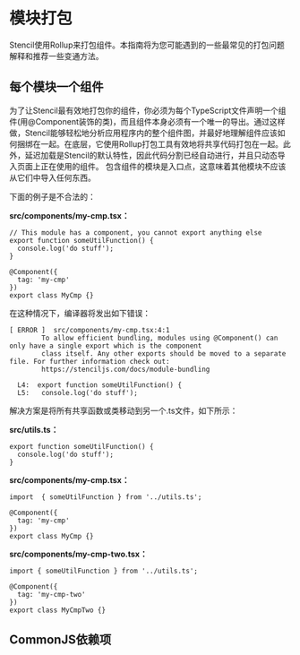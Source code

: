 <!--
 * @Date: 2021-01-20 17:07:17
 * @LastEditors: dongfb
 * @LastEditTime: 2021-01-20 17:42:14
-->

# 模块打包

Stencil使用Rollup来打包组件。本指南将为您可能遇到的一些最常见的打包问题解释和推荐一些变通方法。

## 每个模块一个组件

为了让Stencil最有效地打包你的组件，你必须为每个TypeScript文件声明一个组件(用@Component装饰的类)，而且组件本身必须有一个唯一的导出。通过这样做，Stencil能够轻松地分析应用程序内的整个组件图，并最好地理解组件应该如何捆绑在一起。在底层，它使用Rollup打包工具有效地将共享代码打包在一起。此外，延迟加载是Stencil的默认特性，因此代码分割已经自动进行，并且只动态导入页面上正在使用的组件。
包含组件的模块是入口点，这意味着其他模块不应该从它们中导入任何东西。

下面的例子是不合法的：

<b><p>src/components/my-cmp.tsx：</p></b>

```
// This module has a component, you cannot export anything else
export function someUtilFunction() {
  console.log('do stuff');
}

@Component({
  tag: 'my-cmp'
})
export class MyCmp {}
```
在这种情况下，编译器将发出如下错误：

```
[ ERROR ]  src/components/my-cmp.tsx:4:1
        To allow efficient bundling, modules using @Component() can only have a single export which is the component
        class itself. Any other exports should be moved to a separate file. For further information check out:
        https://stenciljs.com/docs/module-bundling

  L4:  export function someUtilFunction() {
  L5:   console.log('do stuff');
```
解决方案是将所有共享函数或类移动到另一个.ts文件，如下所示：

<b><p>src/utils.ts：</p></b>

```
export function someUtilFunction() {
  console.log('do stuff');
}
```

<b><p>src/components/my-cmp.tsx：</p></b>


```
import  { someUtilFunction } from '../utils.ts';

@Component({
  tag: 'my-cmp'
})
export class MyCmp {}
```

<b><p>src/components/my-cmp-two.tsx：</p></b>


```
import { someUtilFunction } from '../utils.ts';

@Component({
  tag: 'my-cmp-two'
})
export class MyCmpTwo {}
```

## CommonJS依赖项